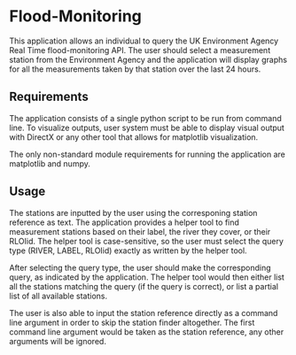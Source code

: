 # Flood-Monitoring

This application allows an individual to query the UK Environment Agency Real Time flood-monitoring API. The user should select a measurement station from the Environment Agency and the application will display graphs for all the measurements taken by that station over the last 24 hours.

## Requirements

The application consists of a single python script to be run from command line. To visualize outputs, user system must be able to display visual output with DirectX or any other tool that allows for matplotlib visualization.

The only non-standard module requirements for running the application are matplotlib and numpy.

## Usage

The stations are inputted by the user using the corresponing station reference as text. The application provides a helper tool to find measurement stations based on their label, the river they cover, or their RLOIid. The helper tool is case-sensitive, so the user must select the query type (RIVER, LABEL, RLOIid) exactly as written by the helper tool.

After selecting the query type, the user should make the corresponding query, as indicated by the application. The helper tool would then either list all the stations matching the query (if the query is correct), or list a partial list of all available stations.

The user is also able to input the station reference directly as a command line argument in order to skip the station finder altogether. The first command line argument would be taken as the station reference, any other arguments will be ignored.